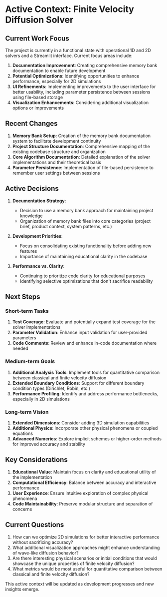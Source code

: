 # Active Context: Finite Velocity Diffusion Solver

## Current Work Focus

The project is currently in a functional state with operational 1D and 2D solvers and a Streamlit interface. Current focus areas include:

1. **Documentation Improvement**: Creating comprehensive memory bank documentation to enable future development
2. **Potential Optimizations**: Identifying opportunities to enhance performance, especially for 2D simulations
3. **UI Refinements**: Implementing improvements to the user interface for better usability, including parameter persistence between sessions using file-based storage
4. **Visualization Enhancements**: Considering additional visualization options or improvements

## Recent Changes

1. **Memory Bank Setup**: Creation of the memory bank documentation system to facilitate development continuity
2. **Project Structure Documentation**: Comprehensive mapping of the existing codebase structure and organization
3. **Core Algorithm Documentation**: Detailed explanation of the solver implementations and their theoretical basis
4. **Parameter Persistence**: Implementation of file-based persistence to remember user settings between sessions

## Active Decisions

1. **Documentation Strategy**: 
   - Decision to use a memory bank approach for maintaining project knowledge
   - Organization of memory bank files into core categories (project brief, product context, system patterns, etc.)

2. **Development Priorities**:
   - Focus on consolidating existing functionality before adding new features
   - Importance of maintaining educational clarity in the codebase

3. **Performance vs. Clarity**:
   - Continuing to prioritize code clarity for educational purposes
   - Identifying selective optimizations that don't sacrifice readability

## Next Steps

### Short-term Tasks

1. **Test Coverage**: Evaluate and potentially expand test coverage for the solver implementations
2. **Parameter Validation**: Enhance input validation for user-provided parameters
3. **Code Comments**: Review and enhance in-code documentation where needed

### Medium-term Goals

1. **Additional Analysis Tools**: Implement tools for quantitative comparison between classical and finite velocity diffusion
2. **Extended Boundary Conditions**: Support for different boundary condition types (Dirichlet, Robin, etc.)
3. **Performance Profiling**: Identify and address performance bottlenecks, especially in 2D simulations

### Long-term Vision

1. **Extended Dimensions**: Consider adding 3D simulation capabilities
2. **Additional Physics**: Incorporate other physical phenomena or coupled equations
3. **Advanced Numerics**: Explore implicit schemes or higher-order methods for improved accuracy and stability

## Key Considerations

1. **Educational Value**: Maintain focus on clarity and educational utility of the implementation
2. **Computational Efficiency**: Balance between accuracy and interactive performance
3. **User Experience**: Ensure intuitive exploration of complex physical phenomena
4. **Code Maintainability**: Preserve modular structure and separation of concerns

## Current Questions

1. How can we optimize 2D simulations for better interactive performance without sacrificing accuracy?
2. What additional visualization approaches might enhance understanding of wave-like diffusion behavior?
3. Are there interesting physical scenarios or initial conditions that would showcase the unique properties of finite velocity diffusion?
4. What metrics would be most useful for quantitative comparison between classical and finite velocity diffusion?

This active context will be updated as development progresses and new insights emerge.
